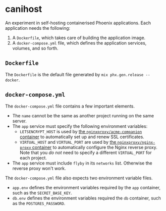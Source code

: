 # canihost

An experiment in self-hosting containerised Phoenix applications. Each application needs the following:

1. A `Dockerfile`, which takes care of building the application image.
2. A `docker-compose.yml` file, which defines the application services, volumes, and so forth.

## `Dockerfile`
The `Dockerfile` is the default file generated by `mix phx.gen.release --docker`.

## `docker-compose.yml`
The `docker-compose.yml` file contains a few important elements.

- The `name` cannot be the same as another project running on the same server.
- The `app` service must specify the following environment variables:
  - `LETSENCRYPT_HOST` is used by [the `nginxproxy/acme-companion` container](https://github.com/nginx-proxy/acme-companion) to automatically set up and renew SSL certificates.
  - `VIRTUAL_HOST` and `VIRTUAL_PORT` are used by [the `nginxproxy/nginx-proxy` container](https://github.com/nginx-proxy/nginx-proxy) to automatically configure the Nginx reverse proxy. Note that you _do not_ need to specify a different `VIRTUAL_PORT` for each project.
- The `app` service must include `flyby` in its `networks` list. Otherwise the reverse proxy won't work.

The `docker-compose.yml` file also expects two environment variable files.

- `app.env` defines the environment variables required by the `app` container, such as the `SECRET_BASE_KEY`.
- `db.env` defines the environment variables required the `db` container, such as the `POSTGRES_PASSWORD`.
